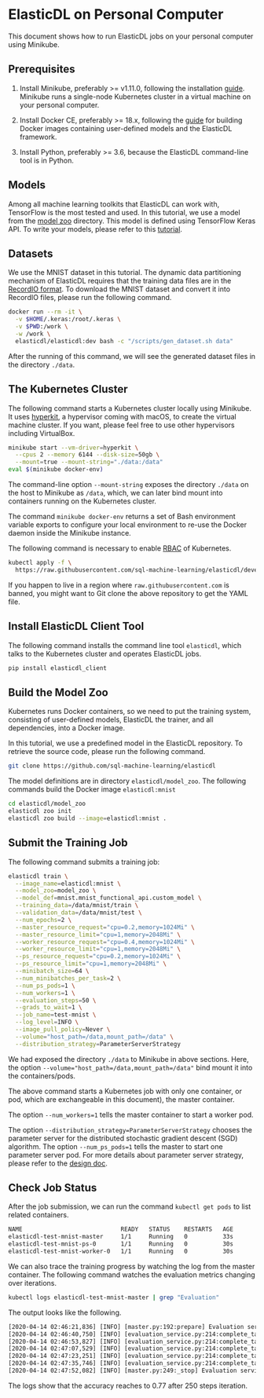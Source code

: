 # ElasticDL on Personal Computer

This document shows how to run ElasticDL jobs on your personal computer using
Minikube.

## Prerequisites

1. Install Minikube, preferably >= v1.11.0, following the installation
   [guide](https://kubernetes.io/docs/tasks/tools/install-minikube).  Minikube
   runs a single-node Kubernetes cluster in a virtual machine on your personal
   computer.

1. Install Docker CE, preferably >= 18.x, following the
   [guide](https://docs.docker.com/docker-for-mac/install/) for building Docker
   images containing user-defined models and the ElasticDL framework.

1. Install Python, preferably >= 3.6, because the ElasticDL command-line tool is
   in Python.

## Models

Among all machine learning toolkits that ElasticDL can work with, TensorFlow is
the most tested and used.  In this tutorial, we use a model from the [model
zoo](https://github.com/sql-machine-learning/elasticdl/tree/develop/model_zoo)
directory.  This model is defined using TensorFlow Keras API.  To write your
models, please refer to this [tutorial](./model_contribution.md).

## Datasets

We use the MNIST dataset in this tutorial.  The dynamic data partitioning
mechanism of ElasticDL requires that the training data files are in the
[RecordIO format](https://pypi.org/project/pyrecordio). To download the MNIST
dataset and convert it into RecordIO files, please run the following command.

```bash
docker run --rm -it \
  -v $HOME/.keras:/root/.keras \
  -v $PWD:/work \
  -w /work \
  elasticdl/elasticdl:dev bash -c "/scripts/gen_dataset.sh data"
```

After the running of this command, we will see the generated dataset files in
the directory `./data`.

## The Kubernetes Cluster

The following command starts a Kubernetes cluster locally using Minikube.  It
uses [hyperkit](https://github.com/moby/hyperkit), a hypervisor coming with
macOS, to create the virtual machine cluster.  If you want, please feel free to
use other hypervisors including VirtualBox.

```bash
minikube start --vm-driver=hyperkit \
  --cpus 2 --memory 6144 --disk-size=50gb \
  --mount=true --mount-string="./data:/data"
eval $(minikube docker-env)
```

The command-line option `--mount-string` exposes the directory `./data` on the
host to Minikube as `/data`, which, we can later bind mount into containers
running on the Kubernetes cluster.

The command `minikube docker-env` returns a set of Bash environment variable
exports to configure your local environment to re-use the Docker daemon inside
the Minikube instance.

The following command is necessary to enable
[RBAC](https://kubernetes.io/docs/reference/access-authn-authz/rbac/) of
Kubernetes.

```bash
kubectl apply -f \
  https://raw.githubusercontent.com/sql-machine-learning/elasticdl/develop/elasticdl/manifests/elasticdl-rbac.yaml
```

If you happen to live in a region where `raw.githubusercontent.com` is banned,
you might want to Git clone the above repository to get the YAML file.

## Install ElasticDL Client Tool

The following command installs the command line tool `elasticdl`, which talks to
the Kubernetes cluster and operates ElasticDL jobs.

```bash
pip install elasticdl_client
```

## Build the Model Zoo

Kubernetes runs Docker containers, so we need to put the training system,
consisting of user-defined models, ElasticDL the trainer, and all dependencies,
into a Docker image.

In this tutorial, we use a predefined model in the ElasticDL repository.  To
retrieve the source code, please run the following command.

```bash
git clone https://github.com/sql-machine-learning/elasticdl
```

The model definitions are in directory `elasticdl/model_zoo`.  The following
commands build the Docker image `elasticdl:mnist`

```bash
cd elasticdl/model_zoo
elasticdl zoo init
elasticdl zoo build --image=elasticdl:mnist .
```

## Submit the Training Job

The following command submits a training job:

```bash
elasticdl train \
  --image_name=elasticdl:mnist \
  --model_zoo=model_zoo \
  --model_def=mnist.mnist_functional_api.custom_model \
  --training_data=/data/mnist/train \
  --validation_data=/data/mnist/test \
  --num_epochs=2 \
  --master_resource_request="cpu=0.2,memory=1024Mi" \
  --master_resource_limit="cpu=1,memory=2048Mi" \
  --worker_resource_request="cpu=0.4,memory=1024Mi" \
  --worker_resource_limit="cpu=1,memory=2048Mi" \
  --ps_resource_request="cpu=0.2,memory=1024Mi" \
  --ps_resource_limit="cpu=1,memory=2048Mi" \
  --minibatch_size=64 \
  --num_minibatches_per_task=2 \
  --num_ps_pods=1 \
  --num_workers=1 \
  --evaluation_steps=50 \
  --grads_to_wait=1 \
  --job_name=test-mnist \
  --log_level=INFO \
  --image_pull_policy=Never \
  --volume="host_path=/data,mount_path=/data" \
  --distribution_strategy=ParameterServerStrategy
```

We had exposed the directory `./data` to Minikube in above sections.  Here, the
option `--volume="host_path=/data,mount_path=/data"` bind mount it into the
containers/pods.

The above command starts a Kubernetes job with only one container, or pod, which
are exchangeable in this document), the master container.

The option `--num_workers=1` tells the master container to start a worker pod.

The option `--distribution_strategy=ParameterServerStrategy` chooses the
parameter server for the distributed stochastic gradient descent (SGD)
algorithm. The option `--num_ps_pods=1` tells the master to start one parameter
server pod. For more details about parameter server strategy, please refer to
the [design doc](/docs/designs/parameter_server.md).

## Check Job Status

After the job submission, we can run the command `kubectl get pods` to list
related containers.

```bash
NAME                            READY   STATUS    RESTARTS   AGE
elasticdl-test-mnist-master     1/1     Running   0          33s
elasticdl-test-mnist-ps-0       1/1     Running   0          30s
elasticdl-test-mnist-worker-0   1/1     Running   0          30s
```

We can also trace the training progress by watching the log from the master
container. The following command watches the evaluation metrics changing over
iterations.

```bash
kubectl logs elasticdl-test-mnist-master | grep "Evaluation"
```

The output looks like the following.

```txt
[2020-04-14 02:46:21,836] [INFO] [master.py:192:prepare] Evaluation service started
[2020-04-14 02:46:40,750] [INFO] [evaluation_service.py:214:complete_task] Evaluation metrics[v=50]: {'accuracy': 0.21933334}
[2020-04-14 02:46:53,827] [INFO] [evaluation_service.py:214:complete_task] Evaluation metrics[v=100]: {'accuracy': 0.5173333}
[2020-04-14 02:47:07,529] [INFO] [evaluation_service.py:214:complete_task] Evaluation metrics[v=150]: {'accuracy': 0.6253333}
[2020-04-14 02:47:23,251] [INFO] [evaluation_service.py:214:complete_task] Evaluation metrics[v=200]: {'accuracy': 0.752}
[2020-04-14 02:47:35,746] [INFO] [evaluation_service.py:214:complete_task] Evaluation metrics[v=250]: {'accuracy': 0.77}
[2020-04-14 02:47:52,082] [INFO] [master.py:249:_stop] Evaluation service stopped
```

The logs show that the accuracy reaches to 0.77 after 250 steps iteration.
